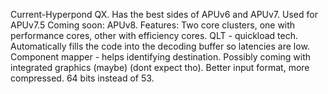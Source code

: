 Current-Hyperpond QX. Has the best sides of APUv6 and APUv7. Used for APUv7.5
Coming soon:
APUv8.
    Features:
    Two core clusters, one with performance cores, other with efficiency cores.
    QLT - quickload tech. Automatically fills the code into the decoding buffer so latencies are low.
    Component mapper - helps identifying destination.
    Possibly coming with integrated graphics (maybe) (dont expect tho).
    Better input format, more compressed. 64 bits instead of 53.
